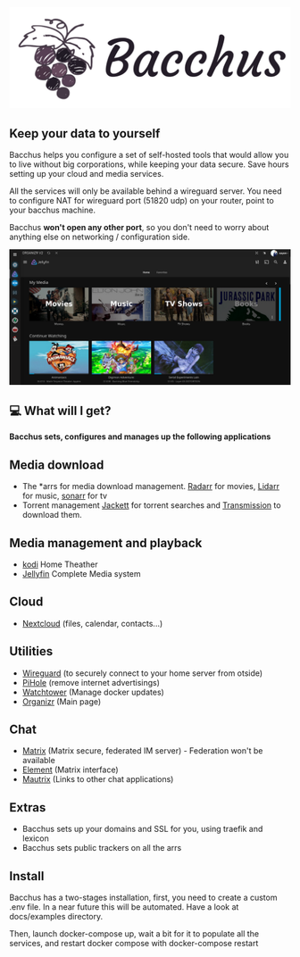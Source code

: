 <span style="display:block;text-align:center">[![](https://raw.githubusercontent.com/XayOn/bacchus/develop/docs/bacchus.png)](https://github.com/XayOn/bacchus) </span>


## Keep your data to yourself

Bacchus helps you configure a set of self-hosted tools that would allow you to
live without big corporations, while keeping your data secure. Save hours
setting up your cloud and media services.

All the services will only be available behind a wireguard server.
You need to configure NAT for wireguard port (51820 udp) on your router, point
to your bacchus machine. 

Bacchus **won't open any other port**, so you don't need to worry about
anything else on networking / configuration side.

![](https://raw.githubusercontent.com/XayOn/bacchus/develop/docs/main.png)

## :computer: What will I get?

**Bacchus sets, configures and manages up the following applications**

## Media download

- The \*arrs for media download management. [Radarr][3] for movies, [Lidarr][4]
  for music, [sonarr][9] for tv 
- Torrent management [Jackett][6] for torrent searches and [Transmission][7] to
  download them. 

## Media management and playback

- [kodi][12] Home Theather
- [Jellyfin][13] Complete Media system

## Cloud

- [Nextcloud][8] (files, calendar, contacts...)

## Utilities

- [Wireguard][10] (to securely connect to your home server from otside)
- [PiHole][14] (remove internet advertisings)
- [Watchtower][20] (Manage docker updates)
- [Organizr][21] (Main page)


## Chat
- [Matrix][23] (Matrix secure, federated IM server) - Federation won't be available
- [Element][24] (Matrix interface)
- [Mautrix][25] (Links to other chat applications)

## Extras

- Bacchus sets up your domains and SSL for you, using traefik and lexicon
- Bacchus sets public trackers on all the arrs

## Install 

Bacchus has a two-stages installation, first, you need to create a custom .env file. 
In a near future this will be automated. Have a look at docs/examples directory.

Then, launch docker-compose up, wait a bit for it to populate all the services,
and restart docker compose with docker-compose restart


[1]: https://github.com/nextcloud/nextcloud
[2]: https://lazylibrarian.gitlab.io
[3]: https://radarr.video
[4]: https://lidarr.audio
[5]: https://sonarr.tv
[6]: https://github.com/Jackett/Jackett
[7]: https://transmissionbt.com
[8]: https://nextcloud.com
[9]: https://sonarr.tv
[10]: https://www.wireguard.com/
[12]: https://kodi.tv
[13]: https://jellyfin.org
[14]: https://pi-hole.net/
[20]: https://github.com/containrrr/watchtower
[21]: https://organizr.app
[23]: https://matrix.org
[24]: https://element.io/
[25]: https://docs.mau.fi/bridges/
